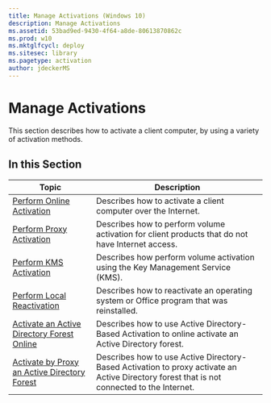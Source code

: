 ```yaml
---
title: Manage Activations (Windows 10)
description: Manage Activations
ms.assetid: 53bad9ed-9430-4f64-a8de-80613870862c
ms.prod: w10
ms.mktglfcycl: deploy
ms.sitesec: library
ms.pagetype: activation
author: jdeckerMS
---
```


# Manage Activations

This section describes how to activate a client computer, by using a variety of activation methods.

## In this Section

|Topic |Description |
|------|------------|
|[Perform Online Activation](online-activation-vamt.md) |Describes how to activate a client computer over the Internet. |
|[Perform Proxy Activation](proxy-activation-vamt.md) |Describes how to perform volume activation for client products that do not have Internet access. |
|[Perform KMS Activation](kms-activation-vamt.md) |Describes how perform volume activation using the Key Management Service (KMS). |
|[Perform Local Reactivation](local-reactivation-vamt.md) |Describes how to reactivate an operating system or Office program that was reinstalled. |
|[Activate an Active Directory Forest Online](activate-forest-vamt.md) |Describes how to use Active Directory-Based Activation to online activate an Active Directory forest. |
|[Activate by Proxy an Active Directory Forest](activate-forest-by-proxy-vamt.md) |Describes how to use Active Directory-Based Activation to proxy activate an Active Directory forest that is not connected to the Internet. |
 
 
 
